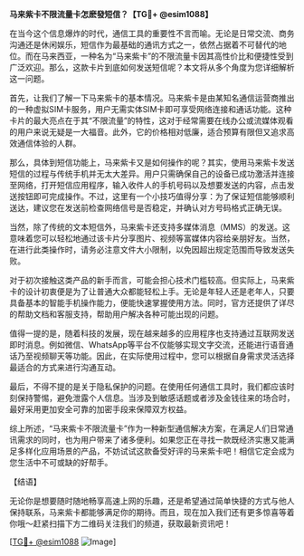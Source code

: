**马来紫卡不限流量卡怎麽發短信？【TG💪+ @esim1088】**

在当今这个信息爆炸的时代，通信工具的重要性不言而喻。无论是日常交流、商务沟通还是休闲娱乐，短信作为最基础的通讯方式之一，依然占据着不可替代的地位。而在马来西亚，一种名为“马来紫卡”的不限流量卡因其高性价比和便捷性受到广泛欢迎。那么，这款卡片到底如何发送短信呢？本文将从多个角度为您详细解析这一问题。

首先，让我们了解一下马来紫卡的基本情况。马来紫卡是由某知名通信运营商推出的一种虚拟SIM卡服务，用户无需实体SIM卡即可享受网络连接和通话功能。这种卡片的最大亮点在于其“不限流量”的特性，这对于经常需要在线办公或流媒体观看的用户来说无疑是一大福音。此外，它的价格相对低廉，适合预算有限但又追求高效通信体验的人群。

那么，具体到短信功能上，马来紫卡又是如何操作的呢？其实，使用马来紫卡发送短信的过程与传统手机并无太大差异。用户只需确保自己的设备已成功激活并连接至网络，打开短信应用程序，输入收件人的手机号码以及想要发送的内容，点击发送按钮即可完成操作。不过，这里有一个小技巧值得分享：为了保证短信能够顺利送达，建议您在发送前检查网络信号是否稳定，并确认对方号码格式正确无误。

当然，除了传统的文本短信外，马来紫卡还支持多媒体消息（MMS）的发送。这意味着您可以轻松地通过该卡片分享图片、视频等富媒体内容给亲朋好友。当然，在进行此类操作时，请务必注意文件大小限制，以免因超出规定范围而导致发送失败。

对于初次接触这类产品的新手而言，可能会担心技术门槛较高。但实际上，马来紫卡的设计初衷便是为了让普通大众都能轻松上手。无论是年轻人还是老年人，只要具备基本的智能手机操作能力，便能快速掌握使用方法。同时，官方还提供了详尽的帮助文档和客服支持，帮助用户解决各种可能出现的问题。

值得一提的是，随着科技的发展，现在越来越多的应用程序也支持通过互联网发送即时消息。例如微信、WhatsApp等平台不仅能够实现文字交流，还能进行语音通话乃至视频聊天等功能。因此，在实际使用过程中，您可以根据自身需求灵活选择最适合的方式来进行沟通互动。

最后，不得不提的是关于隐私保护的问题。在使用任何通信工具时，我们都应该时刻保持警惕，避免泄露个人信息。当涉及到敏感话题或者涉及金钱往来的场合时，最好采用更加安全可靠的加密手段来保障双方权益。

综上所述，“马来紫卡不限流量卡”作为一种新型通信解决方案，在满足人们日常通讯需求的同时，也为用户带来了诸多便利。如果您正在寻找一款既经济实惠又能满足多样化应用场景的产品，不妨试试这款备受好评的马来紫卡吧！相信它定会成为您生活中不可或缺的好帮手。

【结语】

无论你是想要随时随地畅享高速上网的乐趣，还是希望通过简单快捷的方式与他人保持联系，马来紫卡都能够满足你的期待。而且，现在加入我们还有更多惊喜等着你哦～赶紧扫描下方二维码关注我们的频道，获取最新资讯吧！

[[TG💪+ @esim1088](https://t.me/s/esim1088) ![Image](https://i.postimg.cc/4NQfJmqS/Snipaste-2025-05-13-00-14-12.png)]